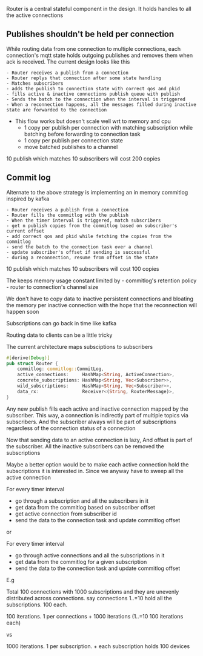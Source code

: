 Router is a central stateful component in the design. It holds handles to all the active connections

Publishes shouldn't be held per connection
-------------------

While routing data from one connection to multiple connections, each
connection's mqtt state holds outgoing publishes and removes them when
ack is received. The current design looks like this

	- Router receives a publish from a connection
	- Router replys that connection after some state handling
	- Matches subscribers
	- adds the publish to connection state with correct qos and pkid
	- fills active & inactive connections publish queue with publish
	- Sends the batch to the connection when the interval is triggered
	- When a reconnection happens, all the messages filled during inactive state are forwarded to the connection

* This flow works but doesn't scale well wrt to memory and cpu
	- 1 copy per publish per connection with matching subscription while batching before forwarding to connection task
	- 1 copy per publish per connection state
	- move batched publishes to a channel

10 publish which matches 10 subscribers will cost 200 copies


Commit log
---------------------

Alternate to the above strategy is implementing an in memory commitlog inspired by kafka

	- Router receives a publish from a connection
	- Router fills the commitlog with the publish
	- When the timer interval is triggered, match subscribers
	- get n publish copies from the commitlog based on subscriber's current offset
	- add correct qos and pkid while fetching the copies from the commitlog
	- send the batch to the connection task over a channel 
	- update subscriber's offset if sending is successful
	- during a reconnection, resume from offset in the state

10 publish which matches 10 subscribers will cost 100 copies

The keeps memory usage constant limited by
	- commitlog's retention policy
	- router to connection's channel size

We don't have to copy data to inactive persistent connections and
bloating the memory per inactive connection with the hope that the
reconnection will happen soon

Subscriptions can go back in time like kafka


Routing data to clients can be a little tricky

The current architecture maps subsciptions to subscribers

```rust
#[derive(Debug)]
pub struct Router {
    commitlog: commitlog::CommitLog,
    active_connections:     HashMap<String, ActiveConnection>,
    concrete_subscriptions: HashMap<String, Vec<Subscriber>>,
    wild_subscriptions:     HashMap<String, Vec<Subscriber>>,
    data_rx:                Receiver<(String, RouterMessage)>,
}
```

Any new publish fills each active and inactive connection mapped by the
subscriber. This way, a connection is indirectly part of multiple topics via
subscribers. And the subscriber always will be part of subscriptions
regardless of the connection status of a connection

Now that sending data to an active connection is lazy, And offset is
part of the subscriber. All the inactive subscribers can be removed the
subscriptions

Maybe a better option would be to make each active connection hold the
subscriptions it is interested in. Since we anyway have to sweep all the
active connection


For every timer interval

* go through a subscription and all the subscribers in it
* get data from the commitlog based on subscriber offset
* get active connection from subscriber id
* send the data to the connection task and update commitlog offset

or

For every timer interval

* go through active connections and all the subscriptions in it
* get data from the commitlog for a given subscription
* send the data to the connection task and update commitlog offset


E.g

Total 100 connections with 1000 subscriptions and they are unevenly
distributed across connections. say connections 1..=10 hold all the
subscriptions. 100 each.

100 iterations. 1 per connections + 1000 iterations (1..=10 100
iterations each)

vs

1000 iterations. 1 per subscription. + each subscription holds 100
devices


